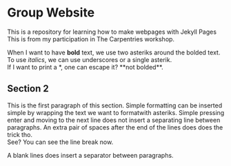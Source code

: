 # Group Website
This is a repository for learning how to make webpages with Jekyll Pages 
This is from my participation in The Carpentries workshop.

When I want to have **bold** text, we use two asteriks around the bolded text.
To use _italics_, we can use underscores or a single asterik.  
If I want to print a \*, one can escape it? \*\*not bolded\*\*.


## Section 2

This is the first paragraph of this section. Simple formatting can be inserted simple by wrapping the text we want to formatwith asteriks. 
Simple pressing enter and moving to the next line does not insert a separating line between paragraphs.
An extra pair of spaces after the end of the lines does does the trick tho.  
See? You can see the line break now. 

A blank lines does insert a separator between paragraphs.
